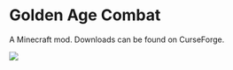 # Golden Age Combat

A Minecraft mod. Downloads can be found on CurseForge.

![](https://i.imgur.com/sHiR309.png)